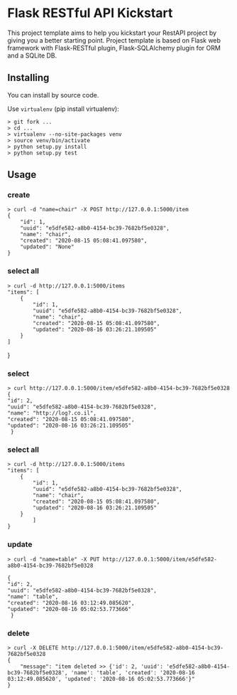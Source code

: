 # Flask RESTful API Kickstart

This project template aims to help you kickstart your RestAPI project by giving you a better starting point.
Project template is based on Flask web framework with Flask-RESTful plugin, Flask-SQLAlchemy plugin for ORM and a SQLite DB.

## Installing 

You can install by source code.

Use `virtualenv` (pip install virtualenv):

    > git fork ...
    > cd ...
    > virtualenv --no-site-packages venv
    > source venv/bin/activate
    > python setup.py install
    > python setup.py test

## Usage


### create
    > curl -d "name=chair" -X POST http://127.0.0.1:5000/item
    {
        "id": 1,
        "uuid": "e5dfe582-a8b0-4154-bc39-7682bf5e0328",
        "name": "chair",
        "created": "2020-08-15 05:08:41.097580",
        "updated": "None"
    }
    
### select all

    > curl -d http://127.0.0.1:5000/items
    "items": [
        {
            "id": 1,
            "uuid": "e5dfe582-a8b0-4154-bc39-7682bf5e0328",
            "name": "chair",
            "created": "2020-08-15 05:08:41.097580",
            "updated": "2020-08-16 03:26:21.109505"
        }
    ]
}

### select

    > curl http://127.0.0.1:5000/item/e5dfe582-a8b0-4154-bc39-7682bf5e0328
    {
    "id": 2,
    "uuid": "e5dfe582-a8b0-4154-bc39-7682bf5e0328",
    "name": "http://log?.co.il",
    "created": "2020-08-15 05:08:41.097580",
    "updated": "2020-08-16 03:26:21.109505"
     }

### select all

    > curl -d http://127.0.0.1:5000/items
    "items": [
        {
            "id": 1,
            "uuid": "e5dfe582-a8b0-4154-bc39-7682bf5e0328",
            "name": "chair",
            "created": "2020-08-15 05:08:41.097580",
            "updated": "2020-08-16 03:26:21.109505"
        }
            ]
    }
### update

    > curl -d "name=table" -X PUT http://127.0.0.1:5000/item/e5dfe582-a8b0-4154-bc39-7682bf5e0328

    {
    "id": 2,
    "uuid": "e5dfe582-a8b0-4154-bc39-7682bf5e0328",
    "name": "table",
    "created": "2020-08-16 03:12:49.085620",
    "updated": "2020-08-16 05:02:53.773666"
     }


### delete

    > curl -X DELETE http://127.0.0.1:5000/item/e5dfe582-a8b0-4154-bc39-7682bf5e0328
    {
        "message": "item deleted >> {'id': 2, 'uuid': 'e5dfe582-a8b0-4154-bc39-7682bf5e0328', 'name': 'table', 'created': '2020-08-16 03:12:49.085620', 'updated': '2020-08-16 05:02:53.773666'}"
    }




